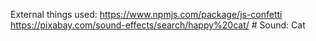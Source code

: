 External things used:
    https://www.npmjs.com/package/js-confetti
    https://pixabay.com/sound-effects/search/happy%20cat/ # Sound: Cat
